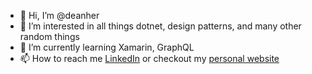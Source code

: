 - 👋 Hi, I’m @deanher
- 👀 I’m interested in all things dotnet, design patterns, and many other random things
- 🌱 I’m currently learning Xamarin, GraphQL
- 📫 How to reach me [LinkedIn](https://linkedin.com/in/dean-herringer) or checkout my [personal website](https://dherringer.com)

<!---
deanher/deanher is a ✨ special ✨ repository because its `README.md` (this file) appears on your GitHub profile.
You can click the Preview link to take a look at your changes.
--->
